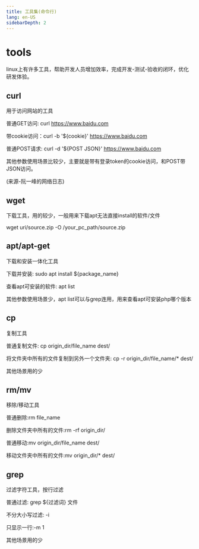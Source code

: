 ```yaml
---
title: 工具集(命令行)
lang: en-US
sidebarDepth: 2
---
```


# tools

linux上有许多工具，帮助开发人员增加效率，完成开发-测试-验收的闭环，优化研发体验。

## curl

用于访问网站的工具

普通GET访问: curl https://www.baidu.com

带cookie访问：curl -b '${cookie}' https://www.baidu.com

普通POST请求: curl -d '${POST JSON}' https://www.baidu.com

其他参数使用场景比较少，主要就是带有登录token的cookie访问，和POST带JSON访问。

(来源-阮一峰的网络日志)

## wget

下载工具，用的较少，一般用来下载apt无法直接install的软件/文件

wget uri/source.zip -O /your_pc_path/source.zip

## apt/apt-get

下载和安装一体化工具

下载并安装: sudo apt install ${package_name}

查看apt可安装的软件: apt list

其他参数使用场景少，apt list可以与grep连用，用来查看apt可安装php哪个版本

## cp 

复制工具

普通复制文件: cp origin_dir/file_name dest/

将文件夹中所有的文件复制到另外一个文件夹: cp -r origin_dir/file_name/* dest/

其他场景用的少 

## rm/mv

移除/移动工具

普通删除:rm file_name

删除文件夹中所有的文件:rm -rf origin_dir/

普通移动:mv origin_dir/file_name dest/

移动文件夹中所有的文件:mv origin_dir/* dest/

## grep

过滤字符工具，按行过滤

普通过滤: grep ${过滤词} 文件

不分大小写过滤: -i

只显示一行:-m 1

其他场景用的少
